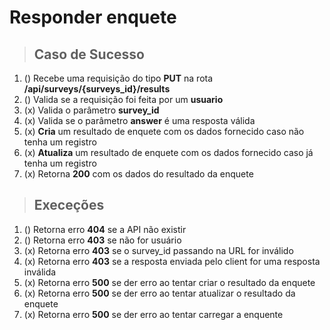 # Responder enquete

> ## Caso de Sucesso

1. () Recebe uma requisição do tipo **PUT** na rota **/api/surveys/{surveys_id}/results**
2. () Valida se a requisição foi feita por um **usuario**
3. (x) Valida o parâmetro **survey_id**
4. (x) Valida se o parâmetro **answer** é uma resposta válida
5. (x) **Cria** um resultado de enquete com os dados fornecido caso não tenha um registro
6. (x) **Atualiza** um resultado de enquete com os dados fornecido caso já tenha um registro
7. (x) Retorna **200** com os dados do resultado da enquete

> ## Execeções

1. () Retorna erro **404** se a API não existir
2. () Retorna erro **403** se não for usuário
3. (x) Retorna erro **403** se o survey_id passando na URL for inválido
4. (x) Retorna erro **403** se a resposta enviada pelo client for uma resposta inválida
5. (x) Retorna erro **500** se der erro ao tentar criar o resultado da enquete
6. (x) Retorna erro **500** se der erro ao tentar atualizar o resultado da enquete
7. (x) Retorna erro **500** se der erro ao tentar carregar a enquente